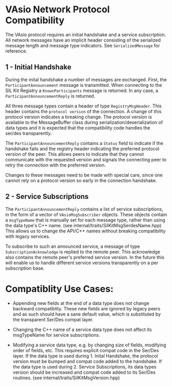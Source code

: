 <!--
SPDX-FileCopyrightText: 2023 Vector Informatik GmbH

SPDX-License-Identifier: MIT
-->

VAsio Network Protocol Compatibility
====================================
The VAsio protocol requires an initial handshake and a service subscription.
All network messages have an implicit header consisting of the serialized message length
and message type indicators. See `SerializedMessage` for reference.

1 - Initial Handshake
--------------------

During the inital handshake a number of messages are exchanged.
First, the `ParticipantAnnouncement` message is transmitted.
When connecting to the SIL Kit Registry a `KnownParticipants` message is returned.
In any case, a `ParticipantAnnouncementReply` is returned.

All three message types contain a header of type `RegistryMsgHeader`.
This header contains the `protocol version` of the connection.
A change of this protocol version indicates a breaking change.
The protocol version is available to the MessageBuffer class during
serialization/deserialization of data types and it is expected that
the compatibility code handles the ser/des transparently. 

The `ParticipantAnnouncementReply` contains a `Status` field to indicate if the handshake fails and the
registry header indicating the preferred protocol version of the peer.
This allows peers to indicate that they cannot communicate with the requested version and signals
the connecting peer to retry the connection with the preferred version.

Changes to these messages need to be made with special care, since 
one cannot rely on a protocol version so early in the connection handshake.

2 - Service Subscriptions
------------------------

The `ParticipantAnnouncementReply` contains a list of service subscriptions,
in the form of a vector of `VAsioMsgSubscriber` objects.
These objects contain a `msgTypeName` that is manually set for each message type,
rather than using the data type's C++ name. (see internal/traits/SilKitMsgSerdesName.hpp)
This allows us to change the API/C++ names without breaking compatibility with legacy services.

To subscribe to such an announced service, a message of type `SubscriptionAcknowledge` is
replied to the remote peer. This acknowledge also contains the remote peer's preferred service version.
In the future this will enable us to handle different service versions transparently on a per subscription base.

Compatiblity Use Cases:
=======================

- Appending new fields at the end of a data type does not change backward compatiblity.
  These new fields are ignored by legacy peers and as such should have a sane default value, which is substituted by the 
  transparent Ser/Des compat layer.

- Changing the C++ name of a service data type does not affect its msgTypeName for service subscriptions.

- Modifying a service data type, e.g. by changing size of fields, modifying order of fields, etc.
  This requires explicit compat code in the Ser/Des layer.
  If the data type is used during 1. Inital Handshake, the protocol version must be bumped and 
  compat code added to the handshake.
  If the data type is used during 2. Service Subscriptions, its data types version should be increased
  and compat code added to its Ser/Des routines. (see internal/traits/SilKitMsgVersion.hpp)

